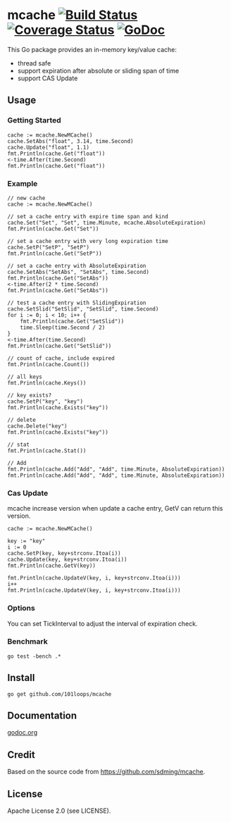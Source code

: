 mcache [![Build Status](https://secure.travis-ci.org/101loops/mcache.png)](https://travis-ci.org/101loops/mcache) [![Coverage Status](https://coveralls.io/repos/101loops/mcache/badge.png)](https://coveralls.io/r/101loops/mcache) [![GoDoc](https://camo.githubusercontent.com/6bae67c5189d085c05271a127da5a4bbb1e8eb2c/68747470733a2f2f676f646f632e6f72672f6769746875622e636f6d2f736d61727479737472656574732f676f636f6e7665793f7374617475732e706e67)](http://godoc.org/github.com/101loops/mcache)
=========

This Go package provides an in-memory key/value cache:
 - thread safe
 - support expiration after absolute or sliding span of time
 - support CAS Update


## Usage

### Getting Started

	cache := mcache.NewMCache()
	cache.SetAbs("float", 3.14, time.Second)
	cache.Update("float", 1.1)
	fmt.Println(cache.Get("float"))
	<-time.After(time.Second)
	fmt.Println(cache.Get("float"))

### Example

	// new cache
	cache := mcache.NewMCache()

	// set a cache entry with expire time span and kind
	cache.Set("Set", "Set", time.Minute, mcache.AbsoluteExpiration)
	fmt.Println(cache.Get("Set"))

	// set a cache entry with very long expiration time
	cache.SetP("SetP", "SetP")
	fmt.Println(cache.Get("SetP"))

	// set a cache entry with AbsoluteExpiration
	cache.SetAbs("SetAbs", "SetAbs", time.Second)
	fmt.Println(cache.Get("SetAbs"))
	<-time.After(2 * time.Second)
	fmt.Println(cache.Get("SetAbs"))

	// test a cache entry with SlidingExpiration
	cache.SetSlid("SetSlid", "SetSlid", time.Second)
	for i := 0; i < 10; i++ {
		fmt.Println(cache.Get("SetSlid"))
		time.Sleep(time.Second / 2)
	}
	<-time.After(time.Second)
	fmt.Println(cache.Get("SetSlid"))

	// count of cache, include expired
	fmt.Println(cache.Count())

	// all keys
	fmt.Println(cache.Keys())

	// key exists?
	cache.SetP("key", "key")
	fmt.Println(cache.Exists("key"))

	// delete
	cache.Delete("key")
	fmt.Println(cache.Exists("key"))

	// stat
	fmt.Println(cache.Stat())

	// Add
	fmt.Println(cache.Add("Add", "Add", time.Minute, AbsoluteExpiration))
	fmt.Println(cache.Add("Add", "Add", time.Minute, AbsoluteExpiration))

### Cas Update

mcache increase version when update a cache entry, GetV can return this version.

	cache := mcache.NewMCache()

	key := "key"
	i := 0
	cache.SetP(key, key+strconv.Itoa(i))
	cache.Update(key, key+strconv.Itoa(i))
	fmt.Println(cache.GetV(key))

	fmt.Println(cache.UpdateV(key, i, key+strconv.Itoa(i)))
	i++
	fmt.Println(cache.UpdateV(key, i, key+strconv.Itoa(i)))

### Options

You can set TickInterval to adjust the interval of expiration check.

### Benchmark

	go test -bench .*


## Install
`go get github.com/101loops/mcache`

## Documentation
[godoc.org](http://godoc.org/github.com/101loops/mcache)

## Credit
Based on the source code from https://github.com/sdming/mcache.

## License
Apache License 2.0 (see LICENSE).